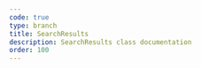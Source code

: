 ```yaml
---
code: true
type: branch
title: SearchResults
description: SearchResults class documentation
order: 100
---
```

